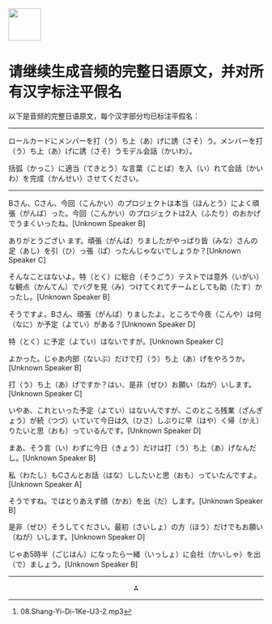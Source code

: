 <img src="https://r2cdn.perplexity.ai/pplx-full-logo-primary-dark%402x.png" style="height:64px;margin-right:32px"/>

# 请继续生成音频的完整日语原文，并对所有汉字标注平假名

以下是音频的完整日语原文，每个汉字部分均已标注平假名：

***

ロールカードにメンバーを打（う）ち上（あ）げに誘（さそ）う。メンバーを打（う）ち上（あ）げに誘（さそ）うモデル会話（かいわ）。

括弧（かっこ）に適当（てきとう）な言葉（ことば）を入（い）れて会話（かいわ）を完成（かんせい）させてください。

***

Bさん、Cさん、今回（こんかい）のプロジェクトは本当（ほんとう）によく頑張（がんば）った。今回（こんかい）のプロジェクトは2人（ふたり）のおかげでうまくいったね。[Unknown Speaker B]

ありがとうござい ます。頑張（がんば）りましたがやっぱり皆（みな）さんの足（あし）を引（ひ）っ張（ぱ）ったんじゃないでしょうか？[Unknown Speaker C]

そんなことはないよ。特（とく）に総合（そうごう）テストでは意外（いがい）な観点（かんてん）でバグを見（み）つけてくれてチームとしても助（たす）かったし。[Unknown Speaker B]

そうですよ。Bさん、頑張（がんば）りましたよ。ところで今夜（こんや）は何（なに）か予定（よてい）がある？[Unknown Speaker D]

特（とく）に予定（よてい）はないですが。[Unknown Speaker C]

よかった。じゃあ内部（ないぶ）だけで打（う）ち上（あ）げをやろうか。[Unknown Speaker B]

打（う）ち上（あ）げですか？はい、是非（ぜひ）お願い（ねが）いします。[Unknown Speaker C]

いやあ、これといった予定（よてい）はないんですが、このところ残業（ざんぎょう）が続（つづ）いていて今日は久（ひさ）しぶりに早（はや）く帰（かえ）りたいと思（おも）っているんです。[Unknown Speaker D]

まあ、そう言（い）わずに今日（きょう）だけは打（う）ち上（あ）げなんだし。[Unknown Speaker B]

私（わたし）もCさんとお話（はな）ししたいと思（おも）っていたんですよ。[Unknown Speaker A]

そうですね。ではとりあえず顔（かお）を出（だ）します。[Unknown Speaker B]

是非（ぜひ）そうしてください。最初（さいしょ）の方（ほう）だけでもお願い（ねが）いします。[Unknown Speaker D]

じゃあ5時半（ごじはん）になったら一緒（いっしょ）に会社（かいしゃ）を出（で）ましょう。[Unknown Speaker B]

---
<span style="display:none">[^1]</span>

<div style="text-align: center">⁂</div>

[^1]: 08.Shang-Yi-Di-1Ke-U3-2.mp3

